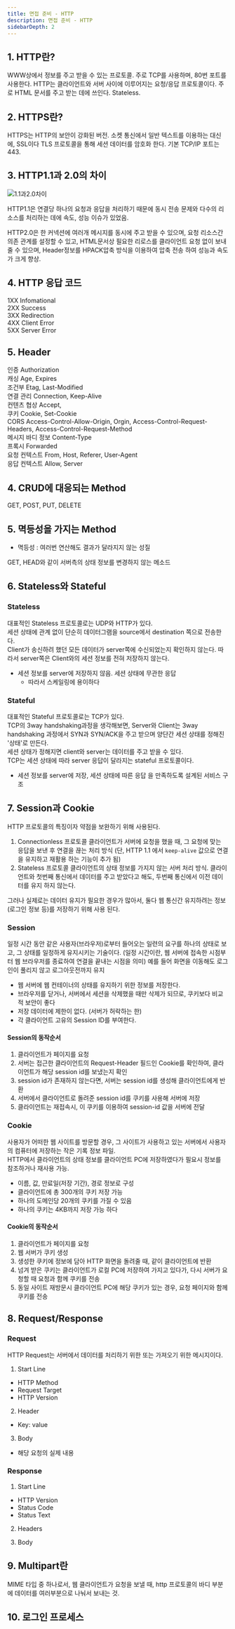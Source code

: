```yaml
---
title: 면접 준비 - HTTP
description: 면접 준비 - HTTP
sidebarDepth: 2
---
```


## 1. HTTP란?

WWW상에서 정보를 주고 받을 수 있는 프로토콜. 주로 TCP를 사용하며, 80번 포트를 사용한다.
HTTP는 클라이언트와 서버 사이에 이루어지는 요청/응답 프로토콜이다. 주로 HTML 문서를 주고 받는 데에 쓰인다. Stateless.

## 2. HTTPS란?

HTTPS는 HTTP의 보안이 강화된 버전. 소켓 통신에서 일반 텍스트를 이용하는 대신에, SSL이다 TLS 프로토콜을 통해 세션 데이터를 암호화 한다. 기본 TCP/IP 포트는 443.

## 3. HTTP1.1과 2.0의 차이

![1.1과2.0차이](https://miro.medium.com/max/1328/1*rf2AnDQyHfGO_ThYfb-hWA.png)

HTTP1.1은 연결당 하나의 요청과 응답을 처리하기 때문에 동시 전송 문제와 다수의 리소스를 처리하는 데에 속도, 성능 이슈가 있었음.

HTTP2.0은 한 커넥션에 여러개 메시지를 동시에 주고 받을 수 있으며, 요청 리소스간 의존 관계를 설정할 수 있고, HTML문서상 필요한 리로스를 클라이언트 요청 없이 보내줄 수 있으며, Header정보를 HPACK압축 방식을 이용하여 압축 전송 하여 성능과 속도가 크게 향상.

## 4. HTTP 응답 코드

1XX Infomational  
2XX Success  
3XX Redirection  
4XX Client Error  
5XX Server Error

## 5. Header

인증 Authorization  
캐싱 Age, Expires  
조건부 Etag, Last-Modified  
연결 관리 Connection, Keep-Alive  
컨텐츠 협상 Accept,  
쿠키 Cookie, Set-Cookie  
CORS Access-Control-Allow-Origin, Orgin, Access-Control-Request-Headers, Access-Control-Request-Method  
메시지 바디 정보 Content-Type  
프록시 Forwarded  
요청 컨텍스트 From, Host, Referer, User-Agent  
응답 컨텍스트 Allow, Server

## 4. CRUD에 대응되는 Method

GET, POST, PUT, DELETE

## 5. 멱등성을 가지는 Method

- 멱등성 : 여러번 연산해도 결과가 달라지지 않는 성질

GET, HEAD와 같이 서버측의 상태 정보를 변경하지 않는 메소드

## 6. Stateless와 Stateful

### Stateless

대표적인 Stateless 프로토콜로는 UDP와 HTTP가 있다.  
세션 상태에 관계 없이 단순히 데이터그램을 source에서 destination 쪽으로 전송한다.  
Client가 송신하려 했던 모든 데이터가 server쪽에 수신되었는지 확인하지 않는다. 따라서 server쪽은 Client와의 세션 정보를 전혀 저장하지 않는다.

- 세션 정보를 server에 저장하지 않음. 세션 상태에 무관한 응답
  - 따라서 스케일링에 용이하다

### Stateful

대표적인 Stateful 프로토콜로는 TCP가 있다.  
TCP의 3way handshaking과정을 생각해보면, Server와 Client는 3way handshaking 과정에서 SYN과 SYN/ACK을 주고 받으며 양단간 세션 상태를 정해진 '상태'로 만든다.  
세션 상태가 정해지면 client와 server는 데이터를 주고 받을 수 있다.  
TCP는 세션 상태에 따라 server 응답이 달라지는 stateful 프로토콜이다.

- 세션 정보를 server에 저장, 세션 상태에 따른 응답 을 만족하도록 설계된 서비스 구조

## 7. Session과 Cookie

HTTP 프로토콜의 특징이자 약점을 보완하기 위해 사용된다.

1. Connectionless 프로토콜
   클라이언트가 서버에 요청을 했을 때, 그 요청에 맞는 응답을 보낸 후 연결을 끊는 처리 방식
   (단, HTTP 1.1 에서 `keep-alive` 값으로 연결을 유지하고 재활용 하는 기능이 추가 됨)
2. Stateless 프로토콜
   클라이언트의 상태 정보를 가지지 않는 서버 처리 방식. 클라이언트와 첫번째 통신에서 데이터를 주고 받았다고 해도, 두번째 통신에서 이전 데이터를 유지 하지 않는다.

그러나 실제로는 데이터 유지가 필요한 경우가 많아서, 둘다 웹 통신간 유지하려는 정보(로그인 정보 등)를 저장하기 위해 사용 된다.

### Session

일정 시간 동안 같은 사용자(브라우저)로부터 들어오는 일련의 요구를 하나의 상태로 보고, 그 상태를 일정하게 유지시키는 기술이다. (일정 시간이란, 웹 서버에 접속한 시점부터 웹 브라우저를 종료하여 연결을 끝내는 시점을 의미) 예를 들어 화면을 이동해도 로그인이 풀리지 않고 로그아웃전까지 유지

- 웹 서버에 웹 컨테이너의 상태를 유지하기 위한 정보를 저장한다.
- 브라우저를 닫거나, 서버에서 세션을 삭제했을 때만 삭제가 되므로, 쿠키보다 비교적 보안이 좋다
- 저장 데이터에 제한이 없다. (서버가 허락하는 한)
- 각 클라이언트 고유의 Session ID를 부여한다.

#### Session의 동작순서

1. 클라이언트가 페이지를 요청
2. 서버는 접근한 클라이언트의 Request-Header 필드인 Cookie를 확인하여, 클라이언트가 해당 session id를 보냈는지 확인
3. session id가 존재하지 않는다면, 서버는 session id를 생성해 클라이언트에게 반환
4. 서버에서 클라이언트로 돌려준 session id를 쿠키를 사용해 서버에 저장
5. 클라이언트는 재접속시, 이 쿠키를 이용하여 session-id 값을 서버에 전달

### Cookie

사용자가 어떠한 웹 사이트를 방문할 경우, 그 사이트가 사용하고 있는 서버에서 사용자의 컴퓨터에 저장하는 작은 기록 정보 파일.  
HTTP에서 클라이언트의 상태 정보를 클라이언트 PC에 저장하였다가 필요시 정보를 참조하거나 재사용 가능.

- 이름, 값, 만료일(저장 기간), 경로 정보로 구성
- 클라이언트에 총 300개의 쿠키 저장 가능
- 하나의 도메인당 20개의 쿠키를 가질 수 있음
- 하나의 쿠키는 4KB까지 저장 가능 하다

#### Cookie의 동작순서

1. 클라이언트가 페이지를 요청
2. 웹 서버가 쿠키 생성
3. 생성한 쿠키에 정보에 담아 HTTP 화면을 돌려줄 때, 같이 클라이언트에 반환
4. 넘겨 받은 쿠키는 클라이언트가 로컬 PC에 저장하여 가지고 있다가, 다시 서버가 요청할 때 요청과 함께 쿠키를 전송
5. 동일 사이트 재방문시 클라이언트 PC에 해당 쿠키가 있는 경우, 요청 페이지와 함께 쿠키를 전송

## 8. Request/Response

### Request

HTTP Request는 서버에서 데이터를 처리하기 위한 또는 가져오기 위한 메시지이다.

1. Start Line

- HTTP Method
- Request Target
- HTTP Version

2. Header

- Key: value

3. Body

- 해당 요청의 실제 내용

### Response

1. Start Line

- HTTP Version
- Status Code
- Status Text

2. Headers

3. Body

## 9. Multipart란

MIME 타입 중 하나로서, 웹 클라이언트가 요청을 보낼 때, http 프로토콜의 바디 부분에 데이터를 여러부분으로 나눠서 보내는 것.

## 10. 로그인 프로세스
